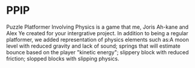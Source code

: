 # PPIP

Puzzle Platformer Involving Physics is a game that me, Joris Ah-kane and Alex Ye created for your intergrative project.
In addition to being a regular platformer, we added representation of physics elements such as:A moon level with reduced gravity and lack of sound; 
springs that will estimate bounce based on the player "kinetic energy"; slippery block with reduced friction; slopped blocks with slipping physics.  
